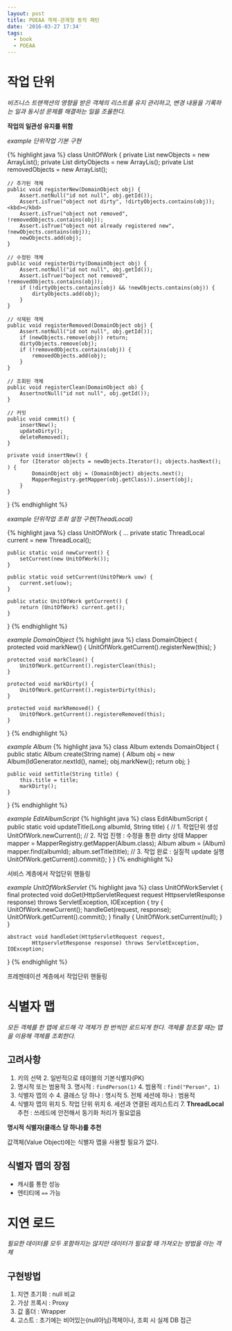 ```yaml
---
layout: post
title: POEAA 객체-관계형 동작 패턴
date: '2016-03-27 17:34'
tags:
  - book
  - POEAA
---
```


# 작업 단위

_비즈니스 트랜잭션의 영향을 받은 객체의 리스트를 유지 관리하고, 변경 내용을 기록하는 일과 동시성 문제를 해결하는 일을 조율한다._

**작업의 일관성 유지를 위함**

_example 단위작업 기본 구현_

{% highlight java %}
class UnitOfWork {
    private List newObjects = new ArrayList();
    private List dirtyObjects = new ArrayLis();
    private List removedObjects = new ArrayList();

    // 추가된 객체
    public void registerNew(DomainObject obj) {
        Assert.notNull("id not null", obj.getId());
        Assert.isTrue("object not dirty", !dirtyObjects.contains(obj));<kbd></kbd>
        Assert.isTrue("object not removed", !removedObjects.contains(obj));
        Assert.isTrue("object not already registered new", !newObjects.contains(obj));
        newObjects.add(obj);
    }

    // 수정된 객체
    public void registerDirty(DomainObject obj) {
        Assert.notNull("id not null", obj.getId());
        Assert.isTrue("boject not removed", !removedObjects.contains(obj));
        if (!dirtyObjects.contains(obj) && !newObjects.contains(obj)) {
            dirtyObjects.add(obj);
        }
    }

    // 삭제된 객체
    public void registerRemoved(DomainObject obj) {
        Assert.notNull("id not null", obj.getId());
        if (newObjects.remove(obj)) return;
        dirtyObjects.remove(obj);
        if (!removedObjects.contains(obj)) {
            removedObjects.add(obj);
        }
    }

    // 조회된 객체
    public void registerClean(DomainObject ob) {
        AssertnotNull("id not null", obj.getId());
    }

    // 커밋
    public void commit() {
        insertNew();
        updateDirty();
        deleteRemoved();
    }

    private void insertNew() {
        for (Iterator objects = newObjects.Iterator(); objects.hasNext(); ) {
            DomainObject obj = (DomainObject) objects.next();
            MapperRegistry.getMapper(obj.getClass)).insert(obj);
        }
    }
}
{% endhighlight %}

_example 단위작업 조회 설정 구현(TheadLocal)_

{% highlight java %}
class UnitOfWork {
    ...
    private static ThreadLocal current = new ThreadLocal();

    public static void newCurrent() {
        setCurrent(new UnitOfWork());
    }

    public static void setCurrent(UnitOfWork uow) {
        current.set(uow);
    }

    public static UnitOfWork getCurrent() {
        return (UnitOfWork) current.get();
    }
}
{% endhighlight %}

_example DomainObject_
{% highlight java %}
class DomainObject {
    protected void markNew() {
        UnitOfWork.getCurrent().registerNew(this);
    }

    protected void markClean() {
        UnitOfWork.getCurrent().registerClean(this);
    }

    protected void markDirty() {
        UnitOfWork.getCurrent().registerDirty(this);
    }

    protected void markRemoved() {
        UnitOfWork.getCurrent().registereRemoved(this);
    }
}
{% endhighlight %}

_example Album_
{% highlight java %}
class Album extends DomainObject {
    public static Album create(String name) {
        Album obj = new Album(IdGenerator.nextId(), name);
        obj.markNew();
        return obj;
    }

    public void setTitle(String title) {
        this.title = title;
        markDirty();
    }
}
{% endhighlight %}

_example EditAlbumScript_
{% highlight java %}
class EditAlbumScript {
    public static void updateTitle(Long albumId, String title) {
        // 1. 작업단위 생성
        UnitOfWork.newCurrent();
        // 2. 작업 진행 : 수정을 통한 dirty 상태
        Mapper mapper = MapperRegistry.getMapper(Album.class);
        Album album = (Album) mapper.find(albumId);
        album.setTitle(title);
        // 3. 작업 완료 : 실질적 update 실행
        UnitOfWork.getCurrent().commit();
    }
}
{% endhighlight %}

서비스 계층에서 작업단위 핸들링

_example UnitOfWorkServlet_
{% highlight java %}
class UnitOfWorkServlet {
    final protected void doGet(HttpServletRequest request
            HttpservletResponse response) throws ServletException, IOException {
        try {
            UnitOfWork.newCurrent();
            handleGet(request, response);
            UnitOfWork.getCurrent().commit();
        } finally {
            UnitOfWork.setCurrent(null);
        }
    }

    abstract void handleGet(HttpServletRequest request,
            HttpservletResponse response) throws ServletException, IOException;
}
{% endhighlight %}

프레젠테이션 계층에서 작업단위 핸들링

# 식별자 맵

_모든 객체를 한 맵에 로드해 각 객체가 한 번씩만 로드되게 한다. 객체를 참조할 때는 맵을 이용해 객체를 조회한다._

## 고려사항

1. 키의 선택
    2. 일반적으로 테이블의 기본식별자(PK)
2. 명시적 또는 범용적
    3. 명시적 : `findPerson(1)`
    4. 범용적 : `find("Person", 1)`
3. 식별자 맵의 수
    4. 클래스 당 하나 : 명시적
    5. 전체 세션에 하나 : 범용적
4. 식별자 맵의 위치
    5. 작업 단위 위치
    6. 세션과 연결된 레지스트리
    7. **ThreadLocal** 추천 : 쓰레드에 안전해서 동기화 처리가 필요없음

**명시적 식별자(클래스 당 하나)를 추천**

값객체(Value Object)에는 식별자 맵을 사용할 필요가 없다.

## 식별자 맵의 장점

- 캐시를 통한 성능
- 엔티티에 `==` 가능

# 지연 로드

_필요한 데이터를 모두 포함하지는 않지만 데이터가 필요할 때 가져오는 방법을 아는 객체_

## 구현방법

1. 지연 초기화 : null 비교
2. 가상 프록시 : Proxy
3. 값 홀더 : Wrapper
4. 고스트 : 초기에는 비어있는(null아님)객체이나, 조회 시 실제 DB 접근
